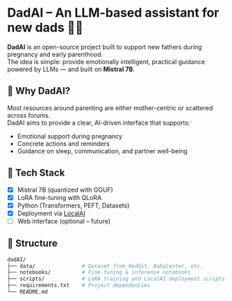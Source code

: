 # DadAI – An LLM-based assistant for new dads 🤖👶

**DadAI** is an open-source project built to support new fathers during pregnancy and early parenthood.  
The idea is simple: provide emotionally intelligent, practical guidance powered by LLMs — and built on **Mistral 7B**.

## 🚀 Why DadAI?

Most resources around parenting are either mother-centric or scattered across forums.  
DadAI aims to provide a clear, AI-driven interface that supports:
- Emotional support during pregnancy
- Concrete actions and reminders
- Guidance on sleep, communication, and partner well-being

## 🧠 Tech Stack

- [x] Mistral 7B (quantized with GGUF)
- [x] LoRA fine-tuning with QLoRA
- [x] Python (Transformers, PEFT, Datasets)
- [x] Deployment via [LocalAI](https://github.com/go-skynet/LocalAI)
- [ ] Web interface (optional – future)

## 📂 Structure

```bash
dadAI/
├── data/               # Dataset from Reddit, BabyCenter, etc.
├── notebooks/          # Fine-tuning & inference notebooks
├── scripts/            # LoRA training and LocalAI deployment scripts
├── requirements.txt    # Project dependencies
└── README.md
